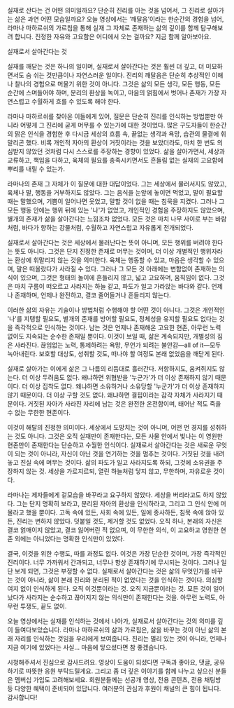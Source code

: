 실재로 산다는 건 어떤 의미일까요?
단순히 진리를 아는 것을 넘어서,
그 진리로 살아가는 삶은 과연 어떤 모습일까요?
오늘 영상에서는 ‘깨달음’이라는 한순간의 경험을 넘어,
라마나 마하르쉬의 가르침을 통해 실재 그 자체로
존재하는 삶의 깊이를 함께 탐구해보려 합니다.
진정한 자유와 고요함은 어디에서 오는 걸까요? 지금
함께 알아보아요.

실재로서 살아간다는 것

실재를 깨닫는 것은 하나의 일이며,
실재로서 살아간다는 것은 훨씬 더 깊고,
더 미묘하면서도 숨 쉬는 것만큼이나 자연스러운 일이다.
진리의 깨달음은 단순히 추상적인 이해나 찰나의 경험으로
머물기 위한 것이 아니다.
그것은 삶의 모든 생각,
모든 행동,
모든 순간에 스며들어야 하며,
분리의 환상을 녹이고,
마음의 얽힘에서 벗어나 존재가 가장 자연스럽고 수월하게
흐를 수 있도록 해야 한다.

라마나 마하르쉬를 찾아온 이들에게 있어,
질문은 단순히 진리를 인식하는 방법뿐만 아니라 어떻게
그 진리에 굳게 머무를 수 있는가에 대한 것이었다.
많은 구도자들이 한순간의 맑은 인식을 경험한 후 다시금
세상의 흐름 속,
끝없는 생각과 욕망,
습관의 물결에 휘말리곤 했다.
비록 개인적 자아의 환상이 거짓이라는 것을 보았더라도,
마치 한 번도 의심받지 않았던 것처럼 다시 스스로를
주장하는 경향이 있었다.
삶을 살아가면서,
세상과 교류하고,
책임을 다하고,
육체의 필요를 충족시키면서도 흔들림 없는 실재의
고요함에 뿌리를 내릴 수 있는가.

라마나의 존재 그 자체가 이 질문에 대한 대답이었다.
그는 세상에서 물러서지도 않았고,
육체나 말,
행동을 거부하지도 않았다.
그는 음식을 눈앞에 놓이면 먹었고,
말이 필요할 때는 말했으며,
기쁨이 일어나면 웃었고,
말할 것이 없을 때는 침묵을 지켰다.
그러나 그 모든 행동 안에는 행위 뒤에 있는 '나'가
없었고,
개인적인 경험을 주장하지도 않았으며,
별개의 존재가 삶을 살아간다는 느낌조차 없었다.
모든 것은 마치 나무 사이로 부는 바람처럼,
바다가 향하는 강물처럼,
수월하고 자연스럽고 자유롭게 전개되었다.

실재로서 살아간다는 것은 세상에서 물러난다는 뜻이
아니며,
모든 행위를 버려야 한다는 뜻도 아니다.
그것은 단지 진정한 존재로 머무는 것이며,
더 이상 개별적인 행위자라는 환상에 휘말리지 않는 것을
의미한다.
육체는 행동할 수 있고,
마음은 생각할 수 있으며,
말은 떠올랐다가 사라질 수 있다.
그러나 그 모든 것 아래에는 변함없이 존재하는 의식이
있으며,
그것은 형태의 놀이에 흔들리지 않고,
넓고 고요하며,
움직임이 없다.
그것은 마치 구름이 떠오르고 사라지는 하늘 같고,
파도가 일고 가라앉는 바다와 같다.
언제나 존재하며,
언제나 완전하고,
결코 줄어들거나 흔들리지 않는다.

이러한 삶의 자유는 기술이나 방법처럼 수행해야 할 어떤
것이 아니다.
그것은 개인적인 '나'를 지탱할 필요도,
별개의 존재를 방어할 필요도,
정체성을 유지할 필요도 없다는 것을 즉각적으로 인식하는
것이다.
남는 것은 언제나 존재해온 고요한 현존,
아무런 노력 없이도 지속되는 순수한 존재일 뿐이다.
이것이 보일 때,
삶은 계속되지만,
개별성의 짐은 사라진다.
끊임없는 노력,
통제하려는 욕망,
무언가 되려는 불안감—all of it—모두
녹아내린다.
보호할 대상도,
성취할 것도,
떠나야 할 여정도 본래 없었음을 깨닫게 된다.

실재로 살아가는 이에게 삶은 그 나름의 리듬대로
흘러간다.
저항하지도,
움켜쥐지도 않는다.
더 이상 두려움도 없다.
왜냐하면 위협받을 '누군가'가 더 이상 존재하지 않기
때문이다.
더 이상 집착도 없다.
왜냐하면 소유하거나 소유당할 '누군가'가 더 이상
존재하지 않기 때문이다.
더 이상 구할 것도 없다.
왜냐하면 결핍이라는 감각 자체가 사라지기 때문이다.
거짓된 자아가 사라진 자리에 남는 것은 완전한
온전함이며,
태어난 적도 죽을 수 없는 무한한 현존이다.

이것이 해탈의 진정한 의미이다.
세상에서 도망치는 것이 아니며,
어떤 먼 경지를 성취하는 것도 아니다.
그것은 오직 실재만이 존재한다는,
모든 사물 안에서 빛나는 이 영원한 현존만이 존재한다는
단순하고 수월한 인식이다.
실재로서 살아간다는 것은 새로운 무엇이 되는 것이
아니라,
자신이 아닌 것을 연기하는 것을 멈추는 것이다.
거짓된 것을 내려놓고 진실 속에 머무는 것이다.
삶의 파도가 일고 사라지도록 하되,
그것에 소유권을 주장하지 않는 것.
세상을 가로지르되,
열린 하늘처럼 닿지 않고,
무한하며,
자유로운 것이다.

라마나는 제자들에게 겉모습을 바꾸라고 요구하지 않았다.
세상을 버리라고도 하지 않았다.
그는 단지 명확히 보라고,
분리된 자아의 환상을 인식하라고,
그리고 그 인식 안에 머물라고 했을 뿐이다.
고독 속에 있든,
사회 속에 있든,
일에 종사하든,
침묵 속에 앉아 있든,
진리는 변하지 않았다.
덧붙일 것도,
제거할 것도 없었다.
오직 하나,
본래의 자신은 결코 얽매이지 않았고,
결코 잃어버린 적 없으며,
이 무한한 의식,
이 고요하고 영원한 현존 외에는 아니었다는 명확한
인식만이 있었다.

결국,
이것을 위한 수행도,
따를 과정도 없다.
이것은 가장 단순한 것이며,
가장 즉각적인 진리이다.
너무 가까워서 간과되고,
너무나 항상 존재하기에 무시되는 것이다.
그러나 일단 보게 되면,
그것은 부정할 수 없다.
실재로서 살아간다는 것은 삶의 무엇인가를 바꾸는 것이
아니라,
삶이 본래 진리와 분리된 적이 없었다는 것을 인식하는
것이다.
의심할 여지 없이 인식하게 된다.
오직 이것뿐이라는 것.
오직 지금뿐이라는 것.
모든 것이 일어났다가 사라지는 순수하고 끊어지지 않는
의식만이 존재한다는 것을.
아무런 노력도,
아무런 투쟁도,
끝도 없이.



오늘 영상에서는 실재를 인식하는 것에서 나아가,
실재로서 살아간다는 것의 의미를 깊이 들여다보았습니다.
라마나 마하르쉬의 삶과 가르침은,
삶을 바꾸는 것이 아닌 삶의 본래 자리를 인식하는
것임을 우리에게 보여줍니다.
진리는 멀리 있는 것이 아니라,
언제나 지금 여기에 있었다는 사실… 마음에 닿으셨다면
참 좋겠습니다.

시청해주셔서 진심으로 감사드려요.
영상이 도움이 되셨다면 구독과 좋아요,
댓글,
공유하기로 따뜻한 응원 부탁드릴게요.
그리고 좀 더 깊은 이야기를 함께 나누고 싶으신 분들은
멤버십 가입도 고려해보세요.
회원분들께는 선공개 영상,
전용 콘텐츠,
전용 채팅방 등 다양한 혜택이 준비되어 있답니다.
여러분의 관심과 후원이 채널의 큰 힘이 됩니다.
감사합니다!